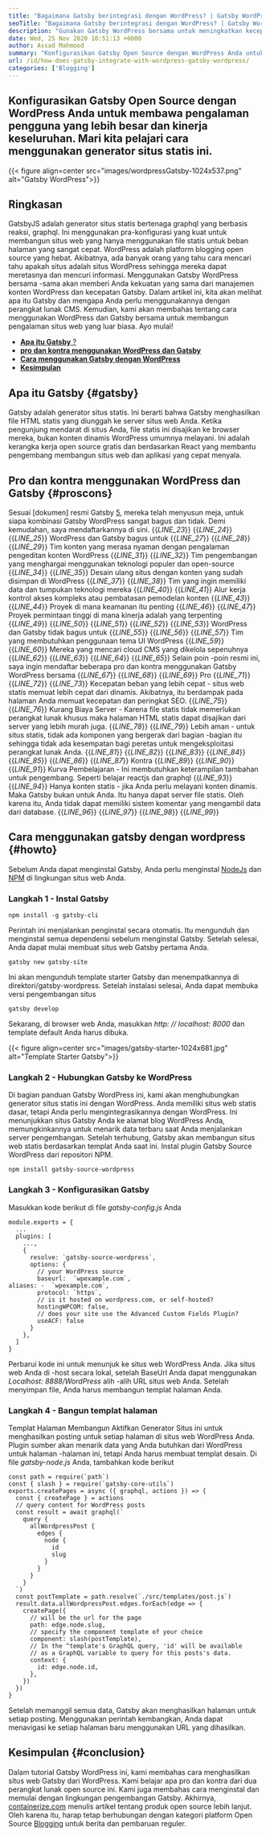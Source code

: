```yaml
---
title: "Bagaimana Gatsby berintegrasi dengan WordPress? | Gatsby WordPress" 
seoTitle: "Bagaimana Gatsby berintegrasi dengan WordPress? | Gatsby WordPress" 
description: "Gunakan Gatsby WordPress bersama untuk meningkatkan kecepatan, skalabilitas, dan keamanan situs web Anda. Dalam tutorial ini, Anda akan belajar cara menggunakan perangkat lunak sumber terbuka ini." 
date: Wed, 25 Nov 2020 10:51:13 +0000
author: Assad Mahmood
summary: "Konfigurasikan Gatsby Open Source dengan WordPress Anda untuk membawa pengalaman pengguna yang lebih besar dan kinerja keseluruhan. Mari kita pelajari cara menggunakan generator situs statis ini." 
url: /id/how-does-gatsby-integrate-with-wordpress-gatsby-wordpress/
categories: ['Blogging']
---
```


## Konfigurasikan Gatsby Open Source dengan WordPress Anda untuk membawa pengalaman pengguna yang lebih besar dan kinerja keseluruhan. Mari kita pelajari cara menggunakan generator situs statis ini.

{{< figure align=center src="images/wordpressGatsby-1024x537.png" alt="Gatsby WordPress">}}


## Ringkasan
GatsbyJS adalah generator situs statis bertenaga graphql yang berbasis reaksi, graphql. Ini menggunakan pra-konfigurasi yang kuat untuk membangun situs web yang hanya menggunakan file statis untuk beban halaman yang sangat cepat. WordPress adalah platform blogging open source yang hebat. Akibatnya, ada banyak orang yang tahu cara mencari tahu apakah situs adalah situs WordPress sehingga mereka dapat meretasnya dan mencuri informasi. Menggunakan Gatsby WordPress bersama -sama akan memberi Anda kekuatan yang sama dari manajemen konten WordPress dan kecepatan Gatsby.
Dalam artikel ini, kita akan melihat apa itu Gatsby dan mengapa Anda perlu menggunakannya dengan perangkat lunak CMS. Kemudian, kami akan membahas tentang cara menggunakan WordPress dan Gatsby bersama untuk membangun pengalaman situs web yang luar biasa. Ayo mulai!
* [ **Apa itu Gatsby** ?][1]
* **[pro dan kontra menggunakan WordPress dan Gatsby][2]** 
* **[Cara menggunakan Gatsby dengan WordPress][3]** 
* **[Kesimpulan][4]** 

## Apa itu Gatsby {#gatsby}

Gatsby adalah generator situs statis. Ini berarti bahwa Gatsby menghasilkan file HTML statis yang diunggah ke server situs web Anda. Ketika pengunjung mendarat di situs Anda, file statis ini disajikan ke browser mereka, bukan konten dinamis WordPress umumnya melayani. Ini adalah kerangka kerja open source gratis dan berdasarkan React yang membantu pengembang membangun situs web dan aplikasi yang cepat menyala.

## Pro dan kontra menggunakan WordPress dan Gatsby {#proscons}

Sesuai [dokumen] resmi Gatsby [5], mereka telah menyusun meja, untuk siapa kombinasi Gatsby WordPress sangat bagus dan tidak. Demi kemudahan, saya mendaftarkannya di sini.
{{_LINE_23_}}
{{_LINE_24_}}
{{_LINE_25_}}
      WordPress dan Gatsby bagus untuk
{{_LINE_27_}}
{{_LINE_28_}}
{{_LINE_29_}}
        Tim konten yang merasa nyaman dengan pengalaman pengeditan konten WordPress
{{_LINE_31_}}
{{_LINE_32_}}
        Tim pengembangan yang menghargai menggunakan teknologi populer dan open-source
{{_LINE_34_}}
{{_LINE_35_}}
        Desain ulang situs dengan konten yang sudah disimpan di WordPress
{{_LINE_37_}}
{{_LINE_38_}}
        Tim yang ingin memiliki data dan tumpukan teknologi mereka
{{_LINE_40_}}
{{_LINE_41_}}
        Alur kerja kontrol akses kompleks atau pembatasan pemodelan konten
{{_LINE_43_}}
{{_LINE_44_}}
        Proyek di mana keamanan itu penting
{{_LINE_46_}}
{{_LINE_47_}}
        Proyek permintaan tinggi di mana kinerja adalah yang terpenting
{{_LINE_49_}}
{{_LINE_50_}}
{{_LINE_51_}}
{{_LINE_52_}}
{{_LINE_53_}}
      WordPress dan Gatsby tidak bagus untuk
{{_LINE_55_}}
{{_LINE_56_}}
{{_LINE_57_}}
        Tim yang membutuhkan penggunaan tema UI WordPress
{{_LINE_59_}}
{{_LINE_60_}}
        Mereka yang mencari cloud CMS yang dikelola sepenuhnya
{{_LINE_62_}}
{{_LINE_63_}}
{{_LINE_64_}}
{{_LINE_65_}}
Selain poin -poin resmi ini, saya ingin mendaftar beberapa pro dan kontra menggunakan Gatsby WordPress bersama
{{_LINE_67_}}
{{_LINE_68_}}
{{_LINE_69_}}
      Pro
{{_LINE_71_}}
{{_LINE_72_}}
{{_LINE_73_}}
        Kecepatan beban yang lebih cepat - situs web statis memuat lebih cepat dari dinamis. Akibatnya, itu berdampak pada halaman Anda memuat kecepatan dan peringkat SEO.
{{_LINE_75_}}
{{_LINE_76_}}
        Kurang Biaya Server - Karena file statis tidak memerlukan perangkat lunak khusus maka halaman HTML statis dapat disajikan dari server yang lebih murah juga.
{{_LINE_78_}}
{{_LINE_79_}}
        Lebih aman - untuk situs statis, tidak ada komponen yang bergerak dari bagian -bagian itu sehingga tidak ada kesempatan bagi peretas untuk mengeksploitasi perangkat lunak Anda.
{{_LINE_81_}}
{{_LINE_82_}}
{{_LINE_83_}}
{{_LINE_84_}}
{{_LINE_85_}}
{{_LINE_86_}}
{{_LINE_87_}}
      Kontra
{{_LINE_89_}}
{{_LINE_90_}}
{{_LINE_91_}}
        Kurva Pembelajaran - Ini membutuhkan keterampilan tambahan untuk pengembang. Seperti belajar reactjs dan graphql
{{_LINE_93_}}
{{_LINE_94_}}
        Hanya konten statis - jika Anda perlu melayani konten dinamis. Maka Gatsby bukan untuk Anda. Itu hanya dapat server file statis. Oleh karena itu, Anda tidak dapat memiliki sistem komentar yang mengambil data dari database.
{{_LINE_96_}}
{{_LINE_97_}}
{{_LINE_98_}}
{{_LINE_99_}}

## Cara menggunakan gatsby dengan wordpress {#howto}

Sebelum Anda dapat menginstal Gatsby, Anda perlu menginstal [NodeJs][6] dan [NPM][7] di lingkungan situs web Anda.

### Langkah 1 - Instal Gatsby
```
npm install -g gatsby-cli
```
Perintah ini menjalankan penginstal secara otomatis. Itu mengunduh dan menginstal semua dependensi sebelum menginstal Gatsby. Setelah selesai, Anda dapat mulai membuat situs web Gatsby pertama Anda.
```
gatsby new gatsby-site
```
Ini akan mengunduh template starter Gatsby dan menempatkannya di direktori/gatsby-wordpress. Setelah instalasi selesai, Anda dapat membuka versi pengembangan situs
```
gatsby develop
```
Sekarang, di browser web Anda, masukkan _http: // localhost: 8000_ dan template default Anda harus dibuka.

{{< figure align=center src="images/gatsby-starter-1024x681.jpg" alt="Template Starter Gatsby">}}


### Langkah 2 - Hubungkan Gatsby ke WordPress
Di bagian panduan Gatsby WordPress ini, kami akan menghubungkan generator situs statis ini dengan WordPress. Anda memiliki situs web statis dasar, tetapi Anda perlu mengintegrasikannya dengan WordPress. Ini menunjukkan situs Gatsby Anda ke alamat blog WordPress Anda, memungkinkannya untuk menarik data terbaru saat Anda menjalankan server pengembangan. Setelah terhubung, Gatsby akan membangun situs web statis berdasarkan templat Anda saat ini.
Instal plugin Gatsby Source WordPress dari repositori NPM.
```
npm install gatsby-source-wordpress
```

### Langkah 3 - Konfigurasikan Gatsby
Masukkan kode berikut di file _gatsby-config.js_ Anda
```
module.exports = {
  ...
  plugins: [
    ...,
    {
      resolve: `gatsby-source-wordpress`,
      options: {
        // your WordPress source
        baseurl:  `wpexample.com`,
aliases: -  `wpexample.com`,
        protocol: `https`,
        // is it hosted on wordpress.com, or self-hosted?
        hostingWPCOM: false,
        // does your site use the Advanced Custom Fields Plugin?
        useACF: false
      }
    },
  ]
}
```
Perbarui kode ini untuk menunjuk ke situs web WordPress Anda. Jika situs web Anda di -host secara lokal, setelah BaseUrl Anda dapat menggunakan _Localhost: 8888/WordPress_ alih -alih URL situs web Anda. Setelah menyimpan file, Anda harus membangun templat halaman Anda.

### Langkah 4 - Bangun templat halaman
Templat Halaman Membangun Aktifkan Generator Situs ini untuk menghasilkan posting untuk setiap halaman di situs web WordPress Anda. Plugin sumber akan menarik data yang Anda butuhkan dari WordPress untuk halaman -halaman ini, tetapi Anda harus membuat templat desain.
Di file _gatsby-node.js_ Anda, tambahkan kode berikut
```
const path = require(`path`)
const { slash } = require(`gatsby-core-utils`)
exports.createPages = async ({ graphql, actions }) => {
  const { createPage } = actions
  // query content for WordPress posts
  const result = await graphql(`
    query {
      allWordpressPost {
        edges {
          node {
            id
            slug
          }
        }
      }
    }
  `)
  const postTemplate = path.resolve(`./src/templates/post.js`)
  result.data.allWordpressPost.edges.forEach(edge => {
    createPage({
      // will be the url for the page
      path: edge.node.slug,
      // specify the component template of your choice
      component: slash(postTemplate),
      // In the ^template's GraphQL query, 'id' will be available
      // as a GraphQL variable to query for this posts's data.
      context: {
        id: edge.node.id,
      },
    })
  })
}
```
Setelah memanggil semua data, Gatsby akan menghasilkan halaman untuk setiap posting. Menggunakan perintah kembangkan, Anda dapat menavigasi ke setiap halaman baru menggunakan URL yang dihasilkan.

## Kesimpulan {#conclusion}

Dalam tutorial Gatsby WordPress ini, kami membahas cara menghasilkan situs web Gatsby dari WordPress. Kami belajar apa pro dan kontra dari dua perangkat lunak open source ini. Kami juga membahas cara menginstal dan memulai dengan lingkungan pengembangan Gatsby.
Akhirnya, [containerize.com][8] menulis artikel tentang produk open source lebih lanjut. Oleh karena itu, harap tetap berhubungan dengan kategori platform Open Source [Blogging][9] untuk berita dan pembaruan reguler.



[1]: #gatsby
[2]: #proscons
[3]: #howto
[4]: #conclusion
[5]: https://www.gatsbyjs.com/guides/wordpress/
[6]: https://nodejs.org/en/
[7]: https://www.npmjs.com/
[8]: https://www.containerize.com/
[9]: https://products.containerize.com/blogging/
